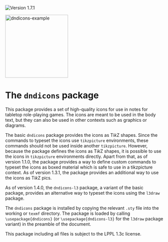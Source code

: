![Version 1.7.1](https://img.shields.io/badge/version-1.7.1-blue)

<img width="200" alt="dndicons-example" src="https://github.com/jasperhabicht/dndicons/assets/6378801/81a1d0aa-7a4f-4f83-bbdc-3bc3332023b2" /> 

# The `dndicons` package

This package provides a set of high-quality icons for use in notes for tabletop role-playing games. 
The icons are meant to be used in the body text, but they can also be used in other contexts such 
as graphics or diagrams.

The basic `dndicons` package provides the icons as Ti*k*Z shapes. Since the commands to typeset the 
icons use `tikzpicture` environments, these commands should not be used inside another 
`tikzpicture`. However, because the package defines the icons as Ti*k*Z shapes, it is possible to 
use the icons in `tikzpicture` environments directly. Apart from that, as of version 1.1.0, the 
package provides a way to define custom commands to typeset the icons as boxed material which is 
safe to use in a tikzpicture context. As of version 1.3.1, the package provides an additional way 
to use the icons as Ti*k*Z pics. 

As of version 1.4.0, the `dndicons-l3` package, a variant of the basic package, provides an 
alternative way to typeset the icons using the `l3draw` package. 

The `dndicons` package is installed by copying the relevant `.sty` file into the working or `texmf`
directory. The package is loaded by calling `\usepackage{dndicons}` (or 
`\usepackage{dndicons-l3}` for the `l3draw` package variant) in the preamble of the document.

This package including all files is subject to the LPPL 1.3c license.
